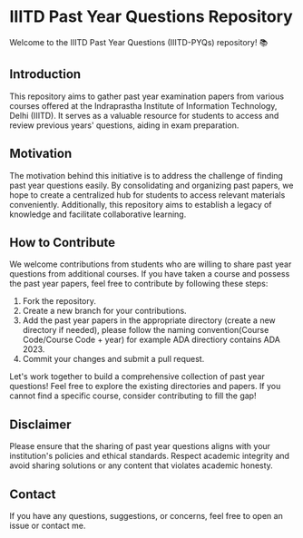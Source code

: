 # IIITD Past Year Questions Repository

Welcome to the IIITD Past Year Questions (IIITD-PYQs) repository! 📚

## Introduction

This repository aims to gather past year examination papers from various courses offered at the Indraprastha Institute of Information Technology, Delhi (IIITD). It serves as a valuable resource for students to access and review previous years' questions, aiding in exam preparation.

## Motivation

The motivation behind this initiative is to address the challenge of finding past year questions easily. By consolidating and organizing past papers, we hope to create a centralized hub for students to access relevant materials conveniently. Additionally, this repository aims to establish a legacy of knowledge and facilitate collaborative learning.

## How to Contribute

We welcome contributions from students who are willing to share past year questions from additional courses. If you have taken a course and possess the past year papers, feel free to contribute by following these steps:

1. Fork the repository.
2. Create a new branch for your contributions.
3. Add the past year papers in the appropriate directory (create a new directory if needed), please follow the naming convention(Course Code/Course Code + year) for example ADA directiory contains ADA 2023.
4. Commit your changes and submit a pull request.

Let's work together to build a comprehensive collection of past year questions!
Feel free to explore the existing directories and papers. If you cannot find a specific course, consider contributing to fill the gap!

## Disclaimer

Please ensure that the sharing of past year questions aligns with your institution's policies and ethical standards. Respect academic integrity and avoid sharing solutions or any content that violates academic honesty.

## Contact
If you have any questions, suggestions, or concerns, feel free to open an issue or contact me.

